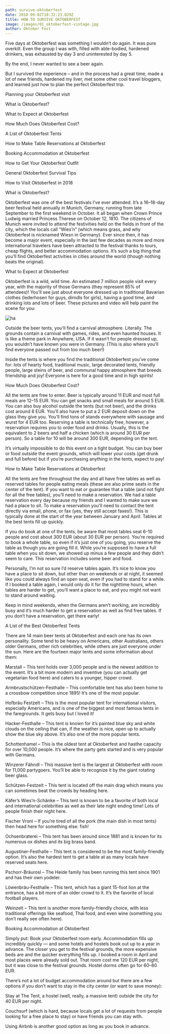 ```yaml
---
path: survive-oktoberfest
date: 2018-09-02T10:32:23.029Z
title: HOW TO SURVIVE OKTOBERFEST
image: /images/01_oktoberfest-vintage.jpg
author: Oktober Fest
---
```

Five days at Oktoberfest was something I wouldn’t do again. It was pure overkill. Even the group I was with, filled with able-bodied, hardened drinkers, was exhausted by day 3 and uninterested by day 5.



By the end, I never wanted to see a beer again.



But I survived the experience – and in the process had a great time, made a lot of new friends, hardened my liver, met some other cool travel bloggers, and learned just how to plan the perfect Oktoberfest trip.



Planning your Oktoberfest visit

What is Oktoberfest?

What to Expect at Oktoberfest

How Much Does Oktoberfest Cost?

A List of Oktoberfest Tents

How to Make Table Reservations at Oktoberfest

Booking Accommodation at Oktoberfest

How to Get Your Oktoberfest Outfit

General Oktoberfest Survival Tips

How to Visit Oktoberfest in 2018



What is Oktoberfest?

Oktoberfest was one of the best festivals I’ve ever attended. It’s a 16–18-day beer festival held annually in Munich, Germany, running from late September to the first weekend in October. It all began when Crown Prince Ludwig married Princess Therese on October 12, 1810. The citizens of Munich were invited to attend the festivities held on the fields in front of the city, which the locals call “Wies’n” (which means grass, and why Oktoberfest is nicknamed Wiesn in Germany). Ever since then, it has become a major event, especially in the last few decades as more and more international travelers have been attracted to the festival thanks to tours, cheap flights, and better accommodation options. It’s such a big thing that you’ll find Oktoberfest activities in cities around the world (though nothing beats the original).





What to Expect at Oktoberfest

Oktoberfest is a wild, wild time. An estimated 7 million people visit every year, with the majority of those Germans (they represent 85% of attendees)! You’ll see just about everyone dressed up in traditional Bavarian clothes (lederhosen for guys, dirndls for girls), having a good time, and drinking lots and lots of beer. These pictures and video will help paint the scene for you:

![ha](/images/oktoberfest-vintage-poster.jpg)

Outside the beer tents, you’ll find a carnival atmosphere. Literally. The grounds contain a carnival with games, rides, and even haunted houses. It is like a theme park in Anywhere, USA. If it wasn’t for people dressed up, you wouldn’t have known you were in Germany. (This is also where you’ll find everyone passed out from too much beer!)



Inside the tents is where you find the traditional Oktoberfest you’ve come for: lots of hearty food, traditional music, large decorated tents, friendly people, large steins of beer, and communal happy atmosphere that breeds friendship and joy! Everyone is here for a good time and in high spirits!





How Much Does Oktoberfest Cost?

All the tents are free to enter. Beer is typically around 11 EUR and most full meals are 12–15 EUR. You can get snacks and small meals for around 5 EUR. You can also buy alcohol outside the tents (but not beer), and the drinks cost around 8 EUR. You’ll also have to put a 2 EUR deposit down on the glass they give you. You’ll find tons of stands everywhere with sausage and wurst for 4 EUR too. Reserving a table is technically free, however, a reservation requires you to order food and drinks. Usually, this is the equivalent to 2 beers and half a chicken (which is around 30 EUR per person). So a table for 10 will be around 300 EUR, depending on the tent.



It’s virtually impossible to do this event on a tight budget. You can buy beer or food outside the event grounds, which will lower your costs (get drunk and full before) but if you’re purchasing anything in the tents, expect to pay!





How to Make Table Reservations at Oktoberfest

All the tents are free throughout the day and all have free tables as well as reserved tables for people eating meals (these are also prime seats in the center of the tent). If you want to eat or guarantee that a table (and not fight for all the free tables), you’ll need to make a reservation. We had a table reservation every day because my friends and I wanted to make sure we had a place to sit. To make a reservation you’ll need to contact the tent directly via email, phone, or fax (yes, they still accept faxes!). This is typically done at the start of the year between January and April. Tables at the best tents fill up quickly.



If you do book at one of the tents, be aware that most tables seat 6-10 people and cost about 300 EUR (about 30 EUR per person). You’re required to book a whole table, so even if it’s just one of you going, you reserve the table as though you are going fill it. While you’re supposed to have a full table when you sit down, we showed up minus a few people and they didn’t seem to care. This reservation includes some beer and food.



Personally, I’m not so sure I’d reserve tables again. It’s nice to know you have a place to sit down, but other than on weekends or at night, it seemed like you could always find an open seat, even if you had to stand for a while. If I booked a table again, I would only do it for the nighttime hours, when tables are harder to get, you’ll want a place to eat, and you might not want to stand around waiting.



Keep in mind weekends, when the Germans aren’t working, are incredibly busy and it’s much harder to get a reservation as well as find free tables. If you don’t have a reservation, get there early!





A List of the Best Oktoberfest Tents

There are 14 main beer tents at Oktoberfest and each one has its own personality. Some tend to be heavy on Americans, other Australians, others older Germans, other rich celebrities, while others are just everyone under the sun. Here are the fourteen major tents and some information about them:



Marstall – This tent holds over 3,000 people and is the newest addition to the event. It’s a bit more modern and inventive (you can actually get vegetarian food here) and caters to a younger, hipper crowd.

Armbrustschützen-Festhalle – This comfortable tent has also been home to a crossbow competition since 1895! It’s one of the most popular.

Hofbräu Festzelt – This is the most popular tent for international visitors, especially Americans, and is one of the biggest and most famous tents in the faregrounds. It gets busy but I loved it!

Hacker-Festhalle – This tent is known for it’s painted blue sky and white clouds on the ceiling that can, if the weather is nice, open up to actually show the blue sky above. It’s also one of the more popular tents.

Schottenhamel – This is the oldest tent at Oktoberfest and hasthe capacity for over 10,000 people. It’s where the party gets started and is very popular with Germans.

Winzerer Fähndl – This massive tent is the largest at Oktoberfest with room for 11,000 partygoers. You’ll be able to recognize it by the giant rotating beer glass.

Schützen-Festzelt – This tent is located off the main drag which means you can sometimes beat the crowds by heading here.

Käfer’s Wies’n-Schänke – This tent is known to be a favorite of both local and international celebrities as well as their late night ending time! Lots of people finish their night here.

Fischer Vroni – If you’re tired of all the pork (the main dish in most tents) then head here for something else: fish!

Ochsenbraterei – This tent has been around since 1881 and is known for its numerous ox dishes and its big brass band.

Augustiner-Festhalle – This tent is considered to be the most family-friendly option. It’s also the hardest tent to get a table at as many locals have reserved seats here.

Pschorr-Bräurosl – The Heide family has been running this tent since 1901 and has their own yodeler.

Löwenbräu-Festhalle – This tent, which has a giant 15-foot lion at the entrance, has a bit more of an older crowd to it. It’s the favorite of local football players.

Weinzelt – This tent is another more family-friendly choice, with less traditional offerings like seafood, Thai food, and even wine (something you don’t really see often here).



Booking Accommodation at Oktoberfest

Simply put: Book your Oktoberfest room early. Accommodation fills up incredibly quickly — and some hotels and hostels book out up to a year in advance. The closer you get to the festival grounds, the more expensive beds are and the quicker everything fills up. I booked a room in April and most places were already sold out. That room cost me 120 EUR per night, but it was close to the festival grounds. Hostel dorms often go for 60–80 EUR.



There’s not a lot of budget accommodation around but there are a few options if you don’t want to stay in the city center (or want to save money):



Stay at The Tent, a hostel (well, really, a massive tent) outside the city for 40 EUR per night.

Couchsurf (which is hard, because locals get a lot of requests from people looking for a free place to stay) or have friends you can stay with.

Using Airbnb is another good option as long as you book in advance.
